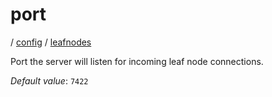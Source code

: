 # port

/ [config](/ref/config/index.md) / [leafnodes](/ref/config/config/leafnodes/index.md) 

Port the server will listen for incoming leaf node
connections.

*Default value*: `7422`
